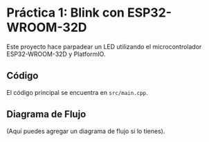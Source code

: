 # Práctica 1: Blink con ESP32-WROOM-32D

Este proyecto hace parpadear un LED utilizando el microcontrolador ESP32-WROOM-32D y PlatformIO.

## Código
El código principal se encuentra en `src/main.cpp`.

## Diagrama de Flujo
(Aquí puedes agregar un diagrama de flujo si lo tienes).